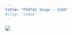 ```yaml
---
title: "PENTAX Image – SUDA"
#slug: "index"
---
```


[![](/wp-content/2011/12/105-300x225.jpg)](/wp-content/2011/12/105.jpg)